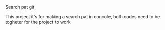Search pat git


This project it's for making a search pat in concole, both codes need to be togheter for the project to work